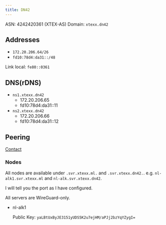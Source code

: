 ```yaml
---
title: DN42
---
```


ASN: 4242420361 (XTEX-AS)
Domain: `xtexx.dn42`

## Addresses

- `172.20.206.64/26`
- `fd10:78d4:da31::/48`

Link local: `fe80::0361`

## DNS(rDNS)

- `ns1.xtexx.dn42`
  - 172.20.206.65
  - fd10:78d4:da31::11
- `ns2.xtexx.dn42`
  - 172.20.206.66
  - fd10:78d4:da31::12

## Peering

[Contact](./about/contact)

### Nodes

All nodes are available under `.svr.xtexx.ml.` and `.svr.xtexx.dn42.`. e.g. `nl-alk1.svr.xtexx.ml` and `nl-alk.svr.xtexx.dn42`.

I will tell you the port as I have configured.

All servers are WireGuard-only.

- nl-alk1

  Public Key: `yaLBtUxByJE3151yUDS5K2u7ejHM/aPJj2bzYqYZygI=`
